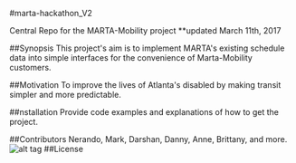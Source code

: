 #marta-hackathon_V2

Central Repo for the MARTA-Mobility project **updated March 11th, 2017

##Synopsis
This project's aim is to implement MARTA's existing schedule data into simple interfaces for the convenience of Marta-Mobility customers.
<!-- 
##Code Example
Show what the library does as concisely as possible, developers should be able to figure out how your project solves their problem by looking at the code example. Make sure the API you are showing off is obvious, and that your code is short and concise. -->

##Motivation
To improve the lives of Atlanta's disabled by making transit simpler and more predictable.

##nstallation
Provide code examples and explanations of how to get the project.

<!-- ##API Reference
Depending on the size of the project, if it is small and simple enough the reference docs can be added to the README. For medium size to larger projects it is important to at least provide a link to where the API reference docs live. -->

<!-- ##Tests
Describe and show how to run the tests with code examples. -->

##Contributors
	Nerando, Mark, Darshan, Danny, Anne, Brittany, and more.
![alt tag](http://url/to/img.png)
##License
<!-- 	MIT License

Copyright (c) [2017] [Marta-Mob]

Permission is hereby granted, free of charge, to any person obtaining a copy
of this software and associated documentation files (the "Software"), to deal
in the Software without restriction, including without limitation the rights
to use, copy, modify, merge, publish, distribute, sublicense, and/or sell
copies of the Software, and to permit persons to whom the Software is
furnished to do so, subject to the following conditions:

The above copyright notice and this permission notice shall be included in all
copies or substantial portions of the Software.

THE SOFTWARE IS PROVIDED "AS IS", WITHOUT WARRANTY OF ANY KIND, EXPRESS OR
IMPLIED, INCLUDING BUT NOT LIMITED TO THE WARRANTIES OF MERCHANTABILITY,
FITNESS FOR A PARTICULAR PURPOSE AND NONINFRINGEMENT. IN NO EVENT SHALL THE
AUTHORS OR COPYRIGHT HOLDERS BE LIABLE FOR ANY CLAIM, DAMAGES OR OTHER
LIABILITY, WHETHER IN AN ACTION OF CONTRACT, TORT OR OTHERWISE, ARISING FROM,
OUT OF OR IN CONNECTION WITH THE SOFTWARE OR THE USE OR OTHER DEALINGS IN THE
SOFTWARE. -->
